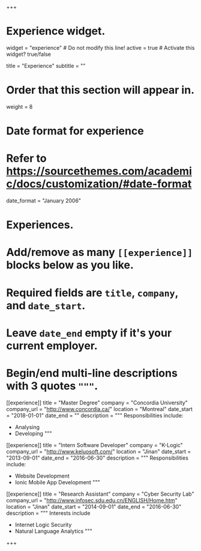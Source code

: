 +++
# Experience widget.
widget = "experience"  # Do not modify this line!
active = true  # Activate this widget? true/false

title = "Experience"
subtitle = ""

# Order that this section will appear in.
weight = 8

# Date format for experience
#   Refer to https://sourcethemes.com/academic/docs/customization/#date-format
date_format = "January 2006"

# Experiences.
#   Add/remove as many `[[experience]]` blocks below as you like.
#   Required fields are `title`, `company`, and `date_start`.
#   Leave `date_end` empty if it's your current employer.
#   Begin/end multi-line descriptions with 3 quotes `"""`.
[[experience]]
  title = "Master Degree"
  company = "Concordia University"
  company_url = "http://www.concordia.ca/"
  location = "Montreal"
  date_start = "2018-01-01"
  date_end = ""
  description = """
  Responsibilities include:

  * Analysing
  * Developing
  """

[[experience]]
  title = "Intern Software Developer"
  company = "K-Logic"
  company_url = "http://www.keluosoft.com/"
  location = "Jinan"
  date_start = "2013-09-01"
  date_end = "2016-06-30"
  description = """
  Responsibilities include:

  * Website Development
  * Ionic Mobile App Development
  """

[[experience]]
  title = "Research Assistant"
  company = "Cyber Security Lab"
  company_url = "http://www.infosec.sdu.edu.cn/ENGLISH/Home.htm"
  location = "Jinan"
  date_start = "2014-09-01"
  date_end = "2016-06-30"
  description = """
  Interests include

  * Internet Logic Security
  * Natural Language Analytics
  """

+++
